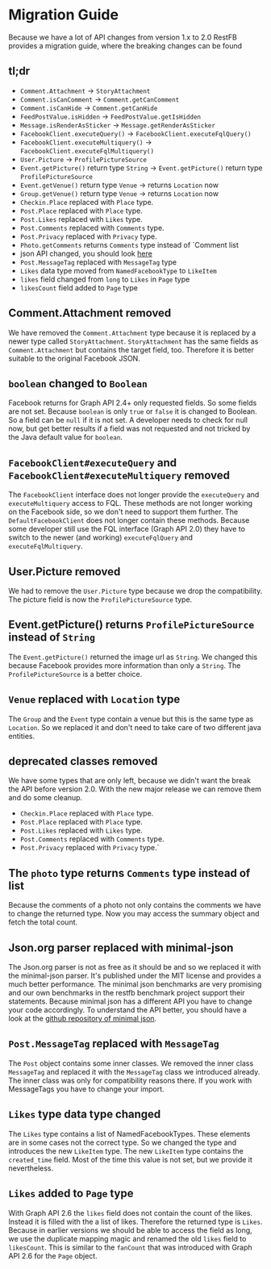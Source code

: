 # Migration Guide
Because we have a lot of API changes from version 1.x to 2.0 RestFB provides a migration guide, where the breaking changes can be found

## tl;dr
* `Comment.Attachment` -> `StoryAttachment`
* `Comment.isCanComment` -> `Comment.getCanComment`
* `Comment.isCanHide` -> `Comment.getCanHide`
* `FeedPostValue.isHidden` -> `FeedPostValue.getIsHidden`
* `Message.isRenderAsSticker` -> `Message.getRenderAsSticker`
* `FacebookClient.executeQuery()` -> `FacebookClient.executeFqlQuery()`
* `FacebookClient.executeMultiquery()` -> `FacebookClient.executeFqlMultiquery()`
* `User.Picture` -> `ProfilePictureSource`
* `Event.getPicture()` return type `String` -> `Event.getPicture()` return type `ProfilePictureSource`
* `Event.getVenue()` return type `Venue` -> returns `Location` now
* `Group.getVenue()` return type `Venue` -> returns `Location` now
* `Checkin.Place` replaced with `Place` type.
* `Post.Place` replaced with `Place` type.
* `Post.Likes` replaced with `Likes` type.
* `Post.Comments` replaced with `Comments` type.
* `Post.Privacy` replaced with `Privacy` type.
* `Photo.getComments` returns `Comments` type instead of `Comment list
* json API changed, you should look [here](https://github.com/ralfstx/minimal-json)
* `Post.MessageTag` replaced with `MessageTag` type
* `Likes` data type moved from `NamedFacebookType` to `LikeItem`
* `likes` field changed from `long` to `Likes` in `Page` type
* `likesCount` field added to `Page` type

## Comment.Attachment removed
We have removed the `Comment.Attachment` type because it is replaced by 
a newer type called `StoryAttachment`. `StoryAttachment` has the same 
fields as `Comment.Attachment` but contains the target field, too. 
Therefore it is better suitable to the original Facebook JSON.

## `boolean` changed to `Boolean`
Facebook returns for Graph API 2.4+ only requested fields. So some fields are
not set. Because `boolean` is only `true` or `false` it is changed to Boolean. So
a field can be `null` if it is not set. A developer needs to check for null now,
but get better results if a field was not requested and not tricked by the Java
default value for `boolean`.

## `FacebookClient#executeQuery` and `FacebookClient#executeMultiquery` removed
The `FacebookClient` interface does not longer provide the `executeQuery` and 
`executeMultiquery` access to FQL. These methods are not longer working on the
Facebook side, so we don't need to support them further.
The `DefaultFacebookClient` does not longer contain these methods. Because some
developer still use the FQL interface (Graph API 2.0) they have to switch to the
newer (and working) `executeFqlQuery` and `executeFqlMultiquery`.

## User.Picture removed
We had to remove the `User.Picture` type because we drop the
compatibility. The picture field is now the `ProfilePictureSource`
type.

## Event.getPicture() returns `ProfilePictureSource` instead of `String`
The `Event.getPicture()` returned the image url as `String`. We changed this because
Facebook provides more information than only a `String`. The `ProfilePictureSource` is
a better choice.

## `Venue` replaced with `Location` type
The `Group` and the `Event` type contain a venue but this is the same type as `Location`.
So we replaced it and don't need to take care of two different java entities.

## deprecated classes removed
We have some types that are only left, because we didn't want the break the API
before version 2.0. With the new major release we can remove them and do some
cleanup. 

* `Checkin.Place` replaced with `Place` type.
* `Post.Place` replaced with `Place` type.
* `Post.Likes` replaced with `Likes` type.
* `Post.Comments` replaced with `Comments` type.
* `Post.Privacy` replaced with `Privacy` type.`

## The `photo` type returns `Comments` type instead of list
Because the comments of a photo not only contains the comments we have to change the
returned type. Now you may access the summary object and fetch the total count.

## Json.org parser replaced with minimal-json
The Json.org parser is not as free as it should be and so we replaced
it with the minimal-json parser. It's published under the MIT license
and provides a much better performance. The minimal json benchmarks are
very promising and our own benchmarks in the restfb benchmark project
support their statements. Because minimal json has a different API you have
to change your code accordingly. To understand the API better, you should have
a look at the [github repository of minimal json](https://github.com/ralfstx/minimal-json).

## `Post.MessageTag` replaced with `MessageTag`
The `Post` object contains some inner classes. We removed the inner class `MessageTag` and replaced
it with the `MessageTag` class we introduced already. The inner class was only for compatibility reasons there.
If you work with MessageTags you have to change your import.

## `Likes` type data type changed
The `Likes` type contains a list of NamedFacebookTypes. These elements are in some cases not the correct type.
So we changed the type and introduces the new `LikeItem` type. The new `LikeItem` type contains the `created_time` field.
Most of the time this value is not set, but we provide it nevertheless.

## `Likes` added to `Page` type
With Graph API 2.6 the `likes` field does not contain the count of the likes. Instead it is
filled with the a list of likes. Therefore the returned type is `Likes`. Because in earlier
versions we should be able to access the field as long, we use the duplicate mapping magic and
renamed the old `likes` field to `likesCount`. This is similar to the `fanCount` that was introduced
with Graph API 2.6 for the `Page` object.